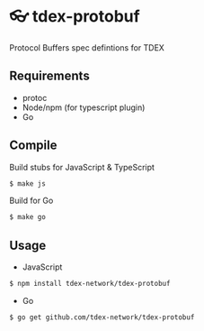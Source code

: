 # 👓 tdex-protobuf
Protocol Buffers spec defintions for TDEX

## Requirements

* protoc
* Node/npm (for typescript plugin)
* Go

## Compile

Build stubs for JavaScript & TypeScript

```sh
$ make js
```

Build for Go

```sh
$ make go
```

## Usage

* JavaScript

```sh
$ npm install tdex-network/tdex-protobuf
```

* Go 

```sh
$ go get github.com/tdex-network/tdex-protobuf
```


